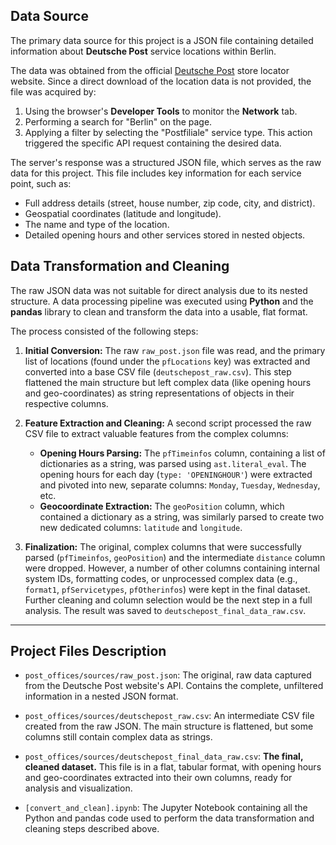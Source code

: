 ## Data Source

The primary data source for this project is a JSON file containing detailed information about **Deutsche Post** service locations within Berlin.

The data was obtained from the official [Deutsche Post](https://www.deutschepost.de/de/s/standorte.html) store locator website. Since a direct download of the location data is not provided, the file was acquired by:
1.  Using the browser's **Developer Tools** to monitor the **Network** tab.
2.  Performing a search for "Berlin" on the page.
3.  Applying a filter by selecting the "Postfiliale" service type. This action triggered the specific API request containing the desired data.

The server's response was a structured JSON file, which serves as the raw data for this project. This file includes key information for each service point, such as:

* Full address details (street, house number, zip code, city, and district).
* Geospatial coordinates (latitude and longitude).
* The name and type of the location.
* Detailed opening hours and other services stored in nested objects.

## Data Transformation and Cleaning

The raw JSON data was not suitable for direct analysis due to its nested structure. A data processing pipeline was executed using **Python** and the **pandas** library to clean and transform the data into a usable, flat format.

The process consisted of the following steps:

1.  **Initial Conversion:** The raw `raw_post.json` file was read, and the primary list of locations (found under the `pfLocations` key) was extracted and converted into a base CSV file (`deutschepost_raw.csv`). This step flattened the main structure but left complex data (like opening hours and geo-coordinates) as string representations of objects in their respective columns.

2.  **Feature Extraction and Cleaning:** A second script processed the raw CSV file to extract valuable features from the complex columns:
    * **Opening Hours Parsing:** The `pfTimeinfos` column, containing a list of dictionaries as a string, was parsed using `ast.literal_eval`. The opening hours for each day (`type: 'OPENINGHOUR'`) were extracted and pivoted into new, separate columns: `Monday`, `Tuesday`, `Wednesday`, etc.
    * **Geocoordinate Extraction:** The `geoPosition` column, which contained a dictionary as a string, was similarly parsed to create two new dedicated columns: `latitude` and `longitude`.
  
3.  **Finalization:** The original, complex columns that were successfully parsed (`pfTimeinfos`, `geoPosition`) and the intermediate `distance` column were dropped. However, a number of other columns containing internal system IDs, formatting codes, or unprocessed complex data (e.g., `format1`, `pfServicetypes`, `pfOtherinfos`) were kept in the final dataset. Further cleaning and column selection would be the next step in a full analysis. The result was saved to `deutschepost_final_data_raw.csv`.

---
## Project Files Description

* `post_offices/sources/raw_post.json`: The original, raw data captured from the Deutsche Post website's API. Contains the complete, unfiltered information in a nested JSON format.

* `post_offices/sources/deutschepost_raw.csv`: An intermediate CSV file created from the raw JSON. The main structure is flattened, but some columns still contain complex data as strings.

* `post_offices/sources/deutschepost_final_data_raw.csv`: **The final, cleaned dataset.** This file is in a flat, tabular format, with opening hours and geo-coordinates extracted into their own columns, ready for analysis and visualization.

* `[convert_and_clean].ipynb`: The Jupyter Notebook containing all the Python and pandas code used to perform the data transformation and cleaning steps described above.

